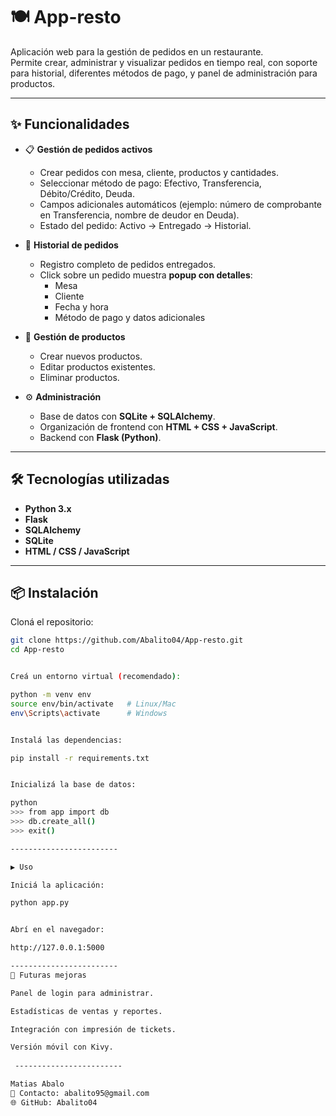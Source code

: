 # 🍽️ App-resto

Aplicación web para la gestión de pedidos en un restaurante.  
Permite crear, administrar y visualizar pedidos en tiempo real, con soporte para historial, diferentes métodos de pago, y panel de administración para productos.

---

## ✨ Funcionalidades

- 📋 **Gestión de pedidos activos**  
  - Crear pedidos con mesa, cliente, productos y cantidades.  
  - Seleccionar método de pago: Efectivo, Transferencia, Débito/Crédito, Deuda.  
  - Campos adicionales automáticos (ejemplo: número de comprobante en Transferencia, nombre de deudor en Deuda).  
  - Estado del pedido: Activo → Entregado → Historial.  

- 🧾 **Historial de pedidos**  
  - Registro completo de pedidos entregados.  
  - Click sobre un pedido muestra **popup con detalles**:  
    - Mesa  
    - Cliente  
    - Fecha y hora  
    - Método de pago y datos adicionales  

- 🍔 **Gestión de productos**  
  - Crear nuevos productos.  
  - Editar productos existentes.  
  - Eliminar productos.  

- ⚙️ **Administración**  
  - Base de datos con **SQLite + SQLAlchemy**.  
  - Organización de frontend con **HTML + CSS + JavaScript**.  
  - Backend con **Flask (Python)**.  

---

## 🛠️ Tecnologías utilizadas

- **Python 3.x**
- **Flask**
- **SQLAlchemy**
- **SQLite**
- **HTML / CSS / JavaScript**

---

## 📦 Instalación

Cloná el repositorio:

```bash
git clone https://github.com/Abalito04/App-resto.git
cd App-resto


Creá un entorno virtual (recomendado):

python -m venv env
source env/bin/activate   # Linux/Mac
env\Scripts\activate      # Windows


Instalá las dependencias:

pip install -r requirements.txt


Inicializá la base de datos:

python
>>> from app import db
>>> db.create_all()
>>> exit()

------------------------

▶️ Uso

Iniciá la aplicación:

python app.py


Abrí en el navegador:

http://127.0.0.1:5000

------------------------
🚀 Futuras mejoras

Panel de login para administrar.

Estadísticas de ventas y reportes.

Integración con impresión de tickets.

Versión móvil con Kivy.
 
 ------------------------

Matias Abalo
📧 Contacto: abalito95@gmail.com
🌐 GitHub: Abalito04